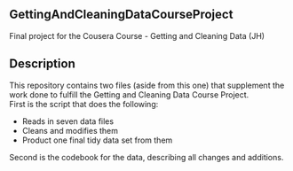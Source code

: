 ## GettingAndCleaningDataCourseProject
Final project for the Cousera Course - Getting and Cleaning Data (JH)



## Description

This repository contains two files (aside from this one) that supplement the work done to fulfill the Getting and Cleaning Data Course Project.  
First is the script that does the following:  

* Reads in seven data files
* Cleans and modifies them
* Product one final tidy data set from them   

Second is the codebook for the data, describing all changes and additions.

